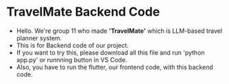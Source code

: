 # TravelMate Backend Code
- Hello. We're group 11 who made **'TravelMate'** which is LLM-based travel planner system.  
- This is for Backend code of our project.  
- If you want to try this, please download all this file and run 'python app.py' or runnning button in VS Code.   
- Also, you have to run the flutter, our frontend code, with this backend code.